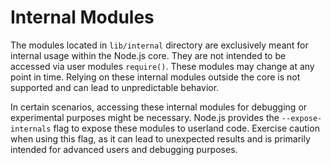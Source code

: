 # Internal Modules

The modules located in `lib/internal` directory are exclusively meant
for internal usage within the Node.js core. They are not intended to
be accessed via user modules `require()`. These modules may change at
any point in time. Relying on these internal modules outside the core
is not supported and can lead to unpredictable behavior.

In certain scenarios, accessing these internal modules for debugging or
experimental purposes might be necessary. Node.js provides the `--expose-internals`
flag to expose these modules to userland code. Exercise caution when using
this flag, as it can lead to unexpected results and is primarily intended
for advanced users and debugging purposes.
